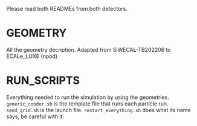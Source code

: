 Please read both READMEs from both detectors.

# GEOMETRY
All the geometry decription.
Adapted from SiWECAL-TB202206 to ECALe_LUXE (npod)

# RUN_SCRIPTS
Everything needed to run the simulation by using the geometries.
	   `generic_condor.sh` is the template file that runs each particle run.
	   `send_grid.sh` is the launch file.
	   `restart_everything.sh` does what its name says, be careful with it.